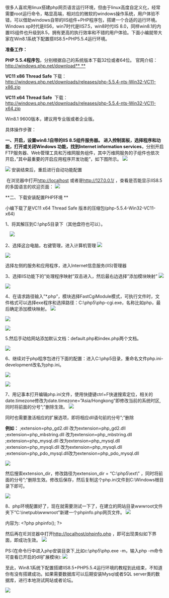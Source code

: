 很多人喜欢用linux搭建php网页语言运行环境，但由于linux高度自定义化，经常需要root运行命令，略显高端，相对应的微软的windows操作系统，用户体验不错，可以借助windows自带的IIS组件+PHP程序包，搭建一个合适的运行环境。Windows xp时代是IIS6，win7时代是IIS7.5，win8时代IIS 8.0，同样win8.1的内置IIS组件也升级到8.5，拥有更高的执行效率和不错的用户体验。下面小编就带大家在Win8.1系统下配置搭IIS8.5+PHP5.5.4运行环境。

**准备工作：**

**PHP 5.5.4程序包**，分别根据自己的系统版本下载32位或者64位。
官网介绍：[http://windows.php.net/download**
**](http://windows.php.net/download)

**VC11 x86 Thread Safe**
下载：<http://windows.php.net/downloads/releases/php-5.5.4-nts-Win32-VC11-x86.zip>

**VC11 x64 Thread Safe** 
下载：<http://windows.php.net/downloads/releases/php-5.5.4-nts-Win32-VC11-x64.zip>

Win8.1 9600版本，建议用专业版或者企业版。

具体操作步骤：

**一、开启，设置win8.1自带的IIS 8.5组件服务器。
**进入控制面板，选择程序和功能，打开或关闭Windows 功能，找到**Internet information services**，分别开启FTP服务器、Web管理工具和万维网服务组件，其中万维网服务的子组件也依次开启，”其中最重要的开启应用程序开发功能”，如下图所示。
![](../../Images/Win8.1系统下配置安装配置IIS+PHP运行环境%20-%20共享世纪_files/231611IB-0.png)

![](../../Images/Win8.1系统下配置安装配置IIS+PHP运行环境%20-%20共享世纪_files/2316111035-1.jpg)
安装结束后，重启进行自动功能配置

 在浏览器中打开[http://localhost](http://localhost/) 或者是<http://127.0.0.1/> ，查看是否能显示IIS8.5的多国语言的欢迎页面：
![](../../Images/Win8.1系统下配置安装配置IIS+PHP运行环境%20-%20共享世纪_files/2316115V7-2.png)

**二、下载安装配置PHP环境
**

小编下载了是VC11 x64 Thread Safe 版本的压缩包(php-5.5.4-Win32-VC11-x64)

1、将其解压到C:\\php5目录下（其他盘符也可以）。

　![](../../Images/Win8.1系统下配置安装配置IIS+PHP运行环境%20-%20共享世纪_files/231611C29-3.png)

2、选择这台电脑，右键管理，进入计算机管理
![](../../Images/Win8.1系统下配置安装配置IIS+PHP运行环境%20-%20共享世纪_files/2316115320-4.png)

![](../../Images/Win8.1系统下配置安装配置IIS+PHP运行环境%20-%20共享世纪_files/2316111I7-5.png)

选择左侧的服务和应用程序，进入Internet信息服务(IIS)管理器

3、选择IIS功能下的”处理程序映射”双击进入，然后最右边选择”添加模块映射”
![](../../Images/Win8.1系统下配置安装配置IIS+PHP运行环境%20-%20共享世纪_files/2316114Q7-6.png)

![](../../Images/Win8.1系统下配置安装配置IIS+PHP运行环境%20-%20共享世纪_files/2316111208-7.png)

4、在请求路径输入”\*.php”，模块选择FastCgiModule模式，可执行文件时，文件格式可以选择exe程序和选择路径：C:\\php5\\php-cgi.exe，名称比如php，最后确定添加模块映射。
![](../../Images/Win8.1系统下配置安装配置IIS+PHP运行环境%20-%20共享世纪_files/2316114Z3-8.png)

![](../../Images/Win8.1系统下配置安装配置IIS+PHP运行环境%20-%20共享世纪_files/2316114631-9.png)

![](../../Images/Win8.1系统下配置安装配置IIS+PHP运行环境%20-%20共享世纪_files/231611K59-10.png)

5.然后手动给网站添加默认文档：default.php和index.php两个文档。

![](../../Images/Win8.1系统下配置安装配置IIS+PHP运行环境%20-%20共享世纪_files/23161125R-11.png)

6、继续对于php程序包进行下面的配置：进入C:\\php5目录，重命名文件php.ini-development改名为php.ini。

![](../../Images/Win8.1系统下配置安装配置IIS+PHP运行环境%20-%20共享世纪_files/2316113R4-12.png)

![](../../Images/Win8.1系统下配置安装配置IIS+PHP运行环境%20-%20共享世纪_files/231611G92-13.png)

7、用记事本打开编辑php.ini文件，使用快捷键ctrl+F快速搜索定位，相关的date.timezone修改为date.timezone=”Asia/Hongkong”即修改当前的系统时区, 同时将前面的分号”;”删除生效。
![](../../Images/Win8.1系统下配置安装配置IIS+PHP运行环境%20-%20共享世纪_files/2316115118-14.png)

同时也需要激活相应的扩展选项，即将相应dll语句前的分号”;”删除

**例如：**
;extension=php\_gd2.dll 改为extension=php\_gd2.dll
;extension=php\_mbstring.dll 改为extension=php\_mbstring.dll
;extension=php\_mysql.dll 改为extension=php\_mysql.dll
;extension=php\_mysqli.dll 改为extension=php\_mysqli.dll
;extension=php\_pdo\_mysql.dll改为extension=php\_pdo\_mysql.dll

![](../../Images/Win8.1系统下配置安装配置IIS+PHP运行环境%20-%20共享世纪_files/2316111332-15.png)

然后搜索extension\_dir，修改路径为extension\_dir = “C:\\php5\\ext\\” ，同时将前面的分号”;”删除生效。修改后保存，然后复制这个php.ini文件到C:\\Windows根目录下即可。

![](../../Images/Win8.1系统下配置安装配置IIS+PHP运行环境%20-%20共享世纪_files/2316113493-16.png)

8、php环境配置好了，现在就需要测试一下了，在建立的网站目录wwwroot文件夹下”C:\\inetpub\\wwwroot”新建一个phpinfo.php网页文件。
![](../../Images/Win8.1系统下配置安装配置IIS+PHP运行环境%20-%20共享世纪_files/23161125O-17.png)

内容为:
&lt;?php
phpinfo();
?&gt;

然后再在IE浏览器中打开<http://localhost/phpinfo.php> ，即可出现类似如下界面，即成功生效。
![](../../Images/Win8.1系统下配置安装配置IIS+PHP运行环境%20-%20共享世纪_files/2316114220-18.png)

PS:(在命令行中进入php安装目录下,比如c:\\php5\\php.exe -m，输入php -m命令可查看已开启的dll扩展模块):
![](../../Images/Win8.1系统下配置安装配置IIS+PHP运行环境%20-%20共享世纪_files/231611MA-19.png)

至此，Win8.1系统下配置搭建IIS8.5+PHP5.5.4运行环境的教程到此结束，不知道你有没有搭建成功。如果需要数据库可以后期安装Mysql或者SQL server类的数据库，进行本地测试网站或者论坛。

![](../../Images/Win8.1系统下配置安装配置IIS+PHP运行环境%20-%20共享世纪_files/2316112519-20.jpg)
